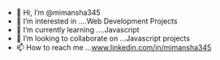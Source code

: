 - 👋 Hi, I’m @mimansha345
- 👀 I’m interested in  ....Web Development Projects
- 🌱 I’m currently learning ....Javascript
- 💞️ I’m looking to collaborate on ...Javascript projects
- 📫 How to reach me ...www.linkedin.com/in/mimansha345

<!---
mimansha345/mimansha345 is a ✨ special ✨ repository because its `README.md` (this file) appears on your GitHub profile.
You can click the Preview link to take a look at your changes.
--->
